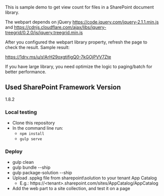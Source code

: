 This is sample demo to get view count for files in a SharePoint document library.

The webpart depends on jQuery https://code.jquery.com/jquery-2.1.1.min.js and https://cdnjs.cloudflare.com/ajax/libs/jquery-treegrid/0.2.0/js/jquery.treegrid.min.js

After you configured the webpart library property, refresh the page to check the result.
Sample result:

https://1drv.ms/u/s!ArH29oxgtifigQ0-7kGOjPVV7Zte

If you have large library, you need optimize the logic to paging/batch for better performance.

## Used SharePoint Framework Version
1.8.2

### Local testing

- Clone this repository
- In the command line run:
  - `npm install`
  - `gulp serve`

### Deploy
* gulp clean
* gulp bundle --ship
* gulp package-solution --ship
* Upload .sppkg file from sharepoint\solution to your tenant App Catalog
	* E.g.: https://&lt;tenant&gt;.sharepoint.com/sites/AppCatalog/AppCatalog
* Add the web part to a site collection, and test it on a page
